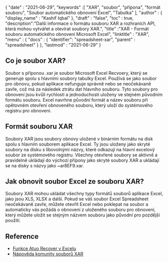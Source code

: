 {
  "date" : "2021-06-29",
  "keywords" :[ "XAR", "soubor", "přípona", "formát souboru", "Soubor automatického obnovení Excel", "Tabulka" ],
  "author" : {
    "display_name" : "Kashif Iqbal"
},
  "draft" : "false",
  "toc" : true,
  "description":"Další informace o formátu souboru XAR a rozhraních API, která mohou vytvářet a otevírat soubory XAR.",
  "title" :"XAR - Formát souboru automatického obnovení Microsoft Excel",
  "linktitle" : "XAR",
  "menu" : {
    "docs" : {
      "identifier": "spreadsheet-xar",
      "parent" : "spreadsheet"
}
},
  "lastmod" : "2021-06-29"
}

## Co je soubor XAR?

Soubor s příponou .xar je soubor Microsoft Excel Recvoery, který se generuje spolu s hlavními soubory tabulky Excel. Používá se jako soubor pro obnovu, pokud aplikace nefunguje správně nebo se neočekávaně zavře, což má za následek ztrátu dat hlavního souboru. Tyto soubory pro obnovení jsou kvůli rychlosti a jednoduchosti uloženy ve stejném původním formátu souboru. Excel navrhne původní formát a název souboru při opětovném otevření obnoveného souboru, který uloží do systémového registru pro obnovení.

## Formát souboru XAR

Soubory XAR jsou soubory obnovy uložené v binárním formátu na disk spolu s hlavním souborem aplikace Excel. Ty jsou uloženy jako skryté soubory na disku s libovolnými názvy, které odkazují na hlavní excelový soubor ze systémového registru. Všechny otevřené soubory se aktivně a pravidelně ukládají do výchozí přípony jako skryté soubory XAR a ukládají se na disky s názvy jako ~ar8EF9.xar.

## Jak obnovit soubor Excel ze souboru XAR?

Soubory XAR mohou ukládat všechny typy formátů souborů aplikace Excel, jako jsou XLS, XLSX a další. Pokud se váš soubor Excel Spreadsheet neočekávaně zavře, můžete otevřít Excel nebo poklepat na soubor a automaticky vás požádá o obnovení z uloženého souboru pro obnovení, který můžete uložit se stejným názvem souboru jako původní pro pozdější použití.

## Reference

* [Funkce Atuo Recover v Excelu](https://learn.microsoft.com/en-us/office/troubleshoot/excel/autorecover-functions-in-excel)
* [Nápověda komunity souborů XAR](https://answers.microsoft.com/en-us/msoffice/forum/msoffice_excel-mso_win10-mso_365hp/2016-excel-xar-files/5af5e10c-027a-4c24-a403-39e9c590ce8f)

